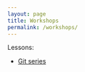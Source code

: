 ```yaml
---
layout: page
title: Workshops
permalink: /workshops/
---
```


Lessons:

* [Git series](https://comp-sci-tools.github.io/git-intro/)

